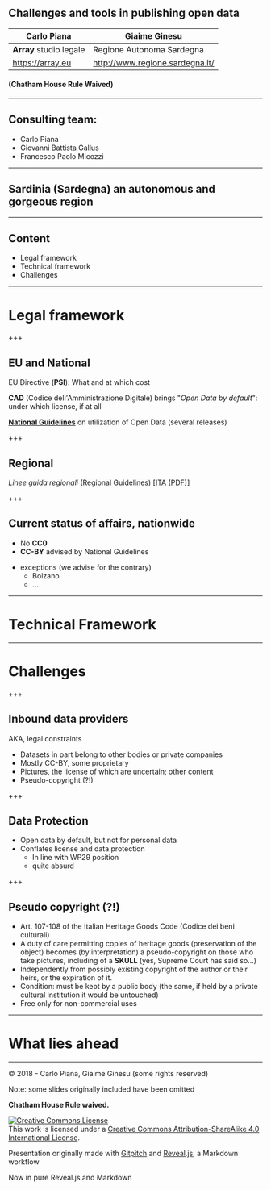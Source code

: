 ## Challenges and tools in publishing open data
  <!-- .slide: data-background-image="markdown/assets/projects.png" data-background-size="600px" data-background-color=" " data-background-position="top 20px center" -->

Carlo Piana    |  Giaime Ginesu
--|--
**Array** studio legale  |  Regione Autonoma Sardegna
  https://array.eu   |  http://www.regione.sardegna.it/

#### (Chatham House Rule Waived)

---
  <!-- .slide: data-background-image="markdown/assets/projects.png" data-background-size="600px" data-background-color=" " data-background-position="top 20px center" -->

## Consulting team:

* Carlo Piana
* Giovanni Battista Gallus
* Francesco Paolo Micozzi

---
  <!-- .slide: data-background-image="markdown/assets/projects.png" data-background-size="600px" data-background-color=" " data-background-position="top 20px center" -->


## Sardinia (Sardegna) an autonomous and gorgeous region

---

## Content

<ul>
<li class="fragment">Legal framework </li>
<li class="fragment">Technical framework </li>
<li class="fragment">Challenges </li>
</ul>

---

# Legal framework

+++

## EU and National

EU Directive (**PSI**): What and at which cost

**CAD** (Codice dell'Amministrazione Digitale) brings "_Open Data by default_": under which license, if at all

[**National Guidelines**](http://lg-patrimonio-pubblico.readthedocs.io/it/latest/index.html) on utilization of Open Data (several releases)

+++

## Regional

_Linee guida regionali_ (Regional Guidelines) [[ITA (PDF)][1c94ddee]]

  [1c94ddee]: http://opendata.regione.sardegna.it/informazioni "Introductory page with link to PDF"

+++

## Current status of affairs, nationwide

* No **CC0**
* **CC-BY** advised by National Guidelines
- exceptions (we advise for the contrary)
    - Bolzano
    - ...

---

# Technical Framework

---

# Challenges

+++

## Inbound data providers

AKA, legal constraints
* Datasets in part belong to other bodies or private companies
* Mostly CC-BY, some proprietary
* Pictures, the license of which are uncertain; other content
* Pseudo-copyright (?!)



+++

## Data Protection

- Open data by default, but not for personal data
- Conflates  license and data protection
    - In line with WP29 position
    - quite absurd

+++

## Pseudo copyright (?!)

- Art. 107-108 of the Italian Heritage Goods Code (Codice dei beni culturali)
- A duty of care permitting copies of heritage goods (preservation of the object) becomes (by interpretation) a pseudo-copyright on those who take pictures, including of a <span class="fragment"> **SKULL** (yes, Supreme Court has said so...)</span>
- Independently from possibly existing copyright of the author or their heirs, or the expiration of it.
- Condition: must be kept by a public body (the same, if held by a private cultural institution it would be untouched)
- Free only for non-commercial uses

---

# What lies ahead

---

<div class="bottom">
© 2018 - Carlo Piana, Giaime Ginesu (some rights reserved)

 Note: some slides originally included have been omitted  

**Chatham House Rule waived.**

<a rel="license" href="http://creativecommons.org/licenses/by-sa/4.0/"><img alt="Creative Commons License" style="border-width:0" src="https://i.creativecommons.org/l/by-sa/4.0/88x31.png" /></a><br />This work is licensed under a <a rel="license" href="http://creativecommons.org/licenses/by-sa/4.0/">Creative Commons Attribution-ShareAlike 4.0 International License</a>.  


Presentation originally made with [Gitpitch](https://gitpitch.com/) and [Reveal.js][81aa3153], a Markdown workflow

Now in pure Reveal.js and Markdown

</div>

  [81aa3153]: https://revealjs.com/ "Reveal"
